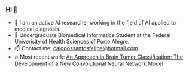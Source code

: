 ### Hi 👋

- 🔭 I am an active AI researcher working in the field of AI applied to medical diagnosis.
- 🌱 Undergraduate Biomedical Informatics Student at the Federal Univerisity of Health Sciences of Porto Alegre.
- 📫 Contact me: caiodossantosfelipe@hotmail.com.
- 🔥 Most recent work: [An Approach in Brain Tumor Classification: The Development of a New Convolutional Neural Network Model](https://doi.org/10.5753/eniac.2023.233530)
